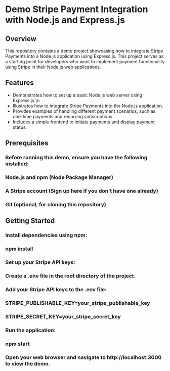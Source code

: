 # Demo Stripe Payment Integration with Node.js and Express.js
## Overview
This repository contains a demo project showcasing how to integrate Stripe Payments into a Node.js application using Express.js. This project serves as a starting point for developers who want to implement payment functionality using Stripe in their Node.js web applications.

## Features
  - Demonstrates how to set up a basic Node.js web server using Express.js.\n
  - Illustrates how to integrate Stripe Payments into the Node.js application.
  - Provides examples of handling different payment scenarios, such as one-time payments and recurring subscriptions.
  - Includes a simple frontend to initiate payments and display payment status.
## Prerequisites
### Before running this demo, ensure you have the following installed:

### Node.js and npm (Node Package Manager)
### A Stripe account (Sign up here if you don't have one already)
### Git (optional, for cloning this repository)
## Getting Started
### Install dependencies using npm:
### npm install
### Set up your Stripe API keys:
### Create a .env file in the root directory of the project.
### Add your Stripe API keys to the .env file:
### STRIPE_PUBLISHABLE_KEY=your_stripe_publishable_key
### STRIPE_SECRET_KEY=your_stripe_secret_key
### Run the application:
### npm start
### Open your web browser and navigate to http://localhost:3000 to view the demo.
